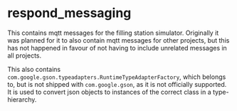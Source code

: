 # respond_messaging

This contains mqtt messages for the filling station simulator. Originally it was planned for it to also contain mqtt
messages for other projects, but this has not happened in favour of not having to include unrelated messages in all
projects.

This also contains `com.google.gson.typeadapters.RuntimeTypeAdapterFactory`, which belongs to, but is not shipped with
`com.google.gson`, as it is not officially supported. It is used to convert json objects to instances of the correct
class in a type-hierarchy.
